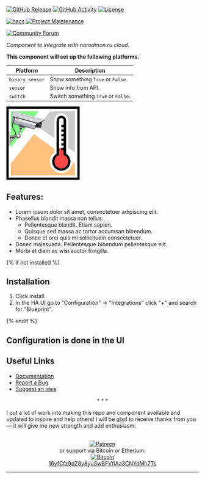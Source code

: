 [![GitHub Release][releases-shield]][releases]
[![GitHub Activity][commits-shield]][commits]
[![License][license-shield]][license]

[![hacs][hacs-shield]][hacs]
[![Project Maintenance][maintenance-shield]][user_profile]

[![Community Forum][forum-shield]][forum]

_Component to integrate with narodmon.ru cloud._

**This component will set up the following platforms.**

Platform | Description
-- | --
`binary_sensor` | Show something `True` or `False`.
`sensor` | Show info from API.
`switch` | Switch something `True` or `False`.

![NarodMon.ru Logo](narodmon-logo.png)

## Features:

- Lorem ipsum dolor sit amet, consectetuer adipiscing elit.
- Phasellus blandit massa non tellus:
    - Pellentesque blandit. Etiam sapien.
    - Quisque sed massa ac tortor accumsan bibendum.
    - Donec et orci quis mi sollicitudin consectetuer.
- Donec malesuada. Pellentesque bibendum pellentesque elit.
- Morbi et diam ac wisi auctor fringilla.

{% if not installed %}
## Installation

1. Click install.
1. In the HA UI go to "Configuration" -> "Integrations" click "+" and search for "Blueprint".

{% endif %}
## Configuration is done in the UI

<!---->

## Useful Links

- [Documentation][component]
- [Report a Bug][report_bug]
- [Suggest an idea][suggest_idea]

<p align="center">* * *</p>
I put a lot of work into making this repo and component available and updated to inspire and help others! I will be glad to receive thanks from you — it will give me new strength and add enthusiasm:
<p align="center"><br>
<a href="https://www.patreon.com/join/limych?" target="_blank"><img src="http://khrolenok.ru/support_patreon.png" alt="Patreon" width="250" height="48"></a>
<br>or&nbsp;support via Bitcoin or Etherium:<br>
<a href="https://sochain.com/a/mjz640g" target="_blank"><img src="http://khrolenok.ru/support_bitcoin.png" alt="Bitcoin" width="150"><br>
16yfCfz9dZ8y8yuSwBFVfiAa3CNYdMh7Ts</a>
</p>

***

[component]: https://github.com/Limych/ha-narodmon
[commits-shield]: https://img.shields.io/github/commit-activity/y/Limych/ha-narodmon.svg?style=popout
[commits]: https://github.com/Limych/ha-narodmon/commits/master
[hacs-shield]: https://img.shields.io/badge/HACS-Custom-orange.svg?style=popout
[hacs]: https://hacs.xyz
[exampleimg]: example.png
[forum-shield]: https://img.shields.io/badge/community-forum-brightgreen.svg?style=popout
[forum]: https://community.home-assistant.io/
[license]: https://github.com/Limych/ha-narodmon/blob/main/LICENSE.md
[license-shield]: https://img.shields.io/badge/license-Creative_Commons_BY--NC--SA_License-lightgray.svg?style=popout
[maintenance-shield]: https://img.shields.io/badge/maintainer-Andrey%20Khrolenok%20%40Limych-blue.svg?style=popout
[releases-shield]: https://img.shields.io/github/release/Limych/ha-narodmon.svg?style=popout
[releases]: https://github.com/Limych/ha-narodmon/releases
[releases-latest]: https://github.com/Limych/ha-narodmon/releases/latest
[user_profile]: https://github.com/Limych
[report_bug]: https://github.com/Limych/ha-narodmon/issues/new?template=bug_report.md
[suggest_idea]: https://github.com/Limych/ha-narodmon/issues/new?template=feature_request.md
[contributors]: https://github.com/Limych/ha-narodmon/graphs/contributors
